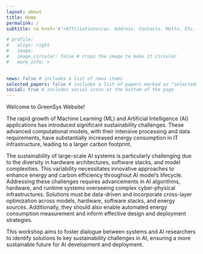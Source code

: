 ```yaml
---
layout: about
title: Home
permalink: /
subtitle: <a href='#'>Affiliations</a>. Address. Contacts. Motto. Etc.

# profile:
#   align: right
#   image: 
#   image_circular: false # crops the image to make it circular
#   more_info: >
   

news: false # includes a list of news items
selected_papers: false # includes a list of papers marked as "selected={true}"
social: true # includes social icons at the bottom of the page
---
```

Welcome to GreenSys Website!

The rapid growth of Machine Learning (ML) and Artificial Intelligence (AI) applications has introduced significant sustainability challenges. These advanced computational models, with their intensive processing and data requirements, have substantially increased energy consumption in IT infrastructure, leading to a larger carbon footprint.

The sustainability of large-scale AI systems is particularly challenging due to the diversity in hardware architectures, software stacks, and model complexities. This variability necessitates innovative approaches to enhance energy and carbon efficiency throughout AI model’s lifecycle. Addressing these challenges requires advancements in AI algorithms, hardware, and runtime systems overseeing complex cyber-physical infrastructures. Solutions must be data-driven and incorporate cross-layer optimization across models, hardware, software stacks, and energy sources. Additionally, they should also enable automated energy consumption measurement and inform effective design and deployment strategies. 

This workshop aims to foster dialogue between systems and AI researchers to identify solutions to key sustainability challenges in AI, ensuring a more sustainable future for AI development and deployment.

